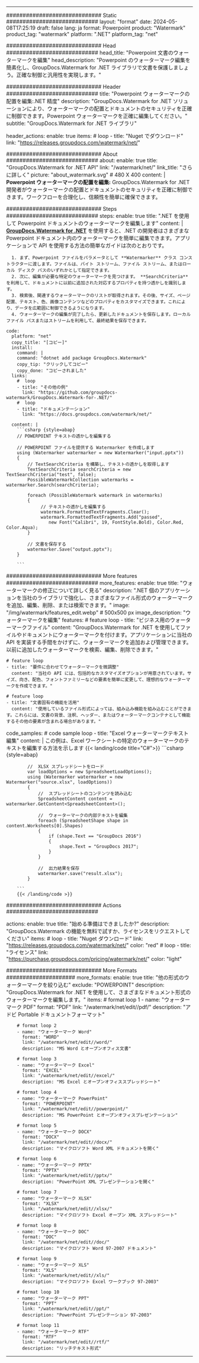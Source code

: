 
---
############################# Static ############################
layout: "format"
date:  2024-05-08T17:25:19
draft: false
lang: ja
format: Powerpoint
product: "Watermark"
product_tag: "watermark"
platform: ".NET"
platform_tag: "net"

############################# Head ############################
head_title: "Powerpoint 文書のウォーターマークを編集"
head_description: "Powerpoint のウォーターマーク編集を簡素化し、GroupDocs.Watermark for .NET ライブラリで文書を保護しましょう。正確な制御と汎用性を実現します。"

############################# Header ############################
title: "Powerpoint ウォーターマークの配置を編集:.NET 精度" 
description: "GroupDocs.Watermark for .NET ソリューションにより、ウォーターマークの配置とドキュメントのセキュリティを正確に制御できます。Powerpoint ウォーターマークを正確に編集してください。"
subtitle: "GroupDocs.Watermark for .NET ライブラリ" 

header_actions:
  enable: true
  items:
    #  loop
    - title: "Nuget でダウンロード"
      link: "https://releases.groupdocs.com/watermark/net/"
      
############################# About ############################
about:
    enable: true
    title: "GroupDocs.Watermark for .NET API"
    link: "/watermark/net/"
    link_title: "さらに詳しく"
    picture: "about_watermark.svg" # 480 X 400
    content: |
       **Powerpoint ウォーターマークの配置を編集:** GroupDocs.Watermark for .NET 開発者がウォーターマークの配置とドキュメントのセキュリティを正確に制御できます。ワークフローを合理化し、信頼性を簡単に確保できます。

############################# Steps ############################
steps:
    enable: true
    title: ".NET を使用して Powerpoint ドキュメントのウォーターマークを編集します"
    content: |
      **[GroupDocs.Watermark for .NET](https://products.groupdocs.com/watermark/net/)** を使用すると、.NET の開発者はさまざまな Powerpoint ドキュメント内のウォーターマークを簡単に編集できます。アプリケーションで API を使用する方法の簡単なガイドは次のとおりです。
      
      1. まず、Powerpoint ファイルをパラメータとして **Watermarker** クラス コンストラクターに渡します。ファイルは、バイト ストリーム、ファイル ストリーム、またはローカル ディスク パスのいずれかとして指定できます。
      2. 次に、編集が必要な特定のウォーターマークを見つけます。 **SearchCriteria** を利用して、ドキュメントに以前に追加された対応するプロパティを持つ透かしを識別します。
      3. 検索後、関連するウォーターマークのリストが取得されます。その後、サイズ、ページ配置、テキスト、色、画像コンテンツなどのプロパティをカスタマイズできます。これにより、データを広範囲に制御できるようになります。
      4. ウォーターマークの編集が完了したら、更新したドキュメントを保存します。ローカル ファイル パスまたはストリームを利用して、最終結果を保存できます。
   
    code:
      platform: "net"
      copy_title: "[コピー]"
      install:
        command: |
        command: "dotnet add package GroupDocs.Watermark"
        copy_tip: "クリックしてコピー"
        copy_done: "コピーされました"
      links:
        #  loop
        - title: "その他の例"
          link: "https://github.com/groupdocs-watermark/GroupDocs.Watermark-for-.NET/"
        #  loop
        - title: "ドキュメンテーション"
          link: "https://docs.groupdocs.com/watermark/net/"
          
      content: |
        ```csharp {style=abap}
        // POWERPOINT テキストの透かしを編集する

        // POWERPOINT ファイルを提供する Watermarker を作成します
        using (Watermarker watermarker = new Watermarker("input.pptx"))
        {
            // TextSearchCriteria を構築し、テキストの透かしを取得します
            TextSearchCriteria searchCriteria = new TextSearchCriteria("test", false);
            PossibleWatermarkCollection watermarks = watermarker.Search(searchCriteria);

            foreach (PossibleWatermark watermark in watermarks)
            {
                 // テキストの透かしを編集する
                 watermark.FormattedTextFragments.Clear();
                 watermark.FormattedTextFragments.Add("passed", 
                    new Font("Calibri", 19, FontStyle.Bold), Color.Red, Color.Aqua);
            }

            // 文書を保存する
            watermarker.Save("output.pptx");
        }
        
        ```            

############################# More features ############################
more_features:
  enable: true
  title: "ウォーターマークの修正について詳しく見る"
  description: ".NET 個のアプリケーションを当社のライブラリで強化し、さまざまなファイル形式のウォーターマークを追加、編集、削除、または検索できます。"
  image: "/img/watermark/features_edit.webp" # 500x500 px
  image_description: "ウォーターマークを編集"
  features:
    # feature loop
    - title: "ビジネス用のウォーターマークファイル"
      content: "GroupDocs.Watermark for .NET を使用してファイルやドキュメントにウォーターマークを付けます。アプリケーションに当社の API を実装する手間をかけずに、ウォーターマークを追加および管理できます。以前に追加したウォーターマークを検索、編集、削除できます。"

    # feature loop
    - title: "要件に合わせてウォーターマークを微調整"
      content: "当社の API には、包括的なカスタマイズオプションが用意されています。サイズ、向き、配色、フォントファミリーなどの要素を簡単に変更して、理想的なウォーターマークを作成できます。"

    # feature loop
    - title: "文書固有の機能を活用"
      content: "使用しているファイル形式によっては、組み込み機能を組み込むことができます。これらには、文書の背景、注釈、ヘッダー、またはウォーターマークコンテナとして機能するその他の要素が含まれる場合があります。"
      
  code_samples:
    # code sample loop
    - title: "Excel ウォーターマークテキスト編集"
      content: |
        この例は、Excel ワークシートの特定のウォーターマークのテキストを編集する方法を示します
        {{< landing/code title="C#">}}
        ```csharp {style=abap}
        
            //  XLSX スプレッドシートをロード
            var loadOptions = new SpreadsheetLoadOptions();
            using (Watermarker watermarker = new Watermarker("source.xlsx", loadOptions))
            {
                //  スプレッドシートのコンテンツを読み込む
                SpreadsheetContent content = watermarker.GetContent<SpreadsheetContent>();

                //  ウォーターマークの内部テキストを編集
                foreach (SpreadsheetShape shape in content.Worksheets[0].Shapes)
                {
                    if (shape.Text == "GroupDocs 2016")
                    {
                        shape.Text = "GroupDocs 2017";
                    }
                }

                //  出力結果を保存
                watermarker.save("result.xlsx");
            }

        ```
        {{< /landing/code >}}


############################# Actions ############################

actions:
  enable: true
  title: "始める準備はできましたか?"
  description: "GroupDocs.Watermark の機能を無料で試すか、ライセンスをリクエストしてください"
  items:
    #  loop
    - title: "Nuget ダウンロード"
      link: "https://releases.groupdocs.com/watermark/net/"
      color: "red"
        #  loop
    - title: "ライセンス"
      link: "https://purchase.groupdocs.com/pricing/watermark/net/"
      color: "light"


############################# More Formats #####################
more_formats:
    enable: true
    title: "他の形式のウォーターマークを絞り込む"
    exclude: "POWERPOINT"
    description: "GroupDocs.Watermark for .NET を使用して、さまざまなドキュメント形式のウォーターマークを編集します。"
    items: 
        # format loop 1
        - name: "ウォーターマーク PDF"
          format: "PDF"
          link: "/watermark/net/edit//pdf/"
          description: "アドビ Portable ドキュメントフォーマット"

        # format loop 2
        - name: "ウォーターマーク Word"
          format: "WORD"
          link: "/watermark/net/edit//word/"
          description: "MS Word とオープンオフィス文書"
          
        # format loop 3
        - name: "ウォーターマーク Excel"
          format: "EXCEL"
          link: "/watermark/net/edit//excel/"
          description: "MS Excel とオープンオフィススプレッドシート"

        # format loop 4
        - name: "ウォーターマーク PowerPoint"
          format: "POWERPOINT"
          link: "/watermark/net/edit//powerpoint/"
          description: "MS PowerPoint とオープンオフィスプレゼンテーション"

        # format loop 5
        - name: "ウォーターマーク DOCX"
          format: "DOCX"
          link: "/watermark/net/edit//docx/"
          description: "マイクロソフト Word XML ドキュメントを開く"
          
        # format loop 6
        - name: "ウォーターマーク PPTX"
          format: "PPTX"
          link: "/watermark/net/edit//pptx/"
          description: "PowerPoint XML プレゼンテーションを開く"
          
        # format loop 7
        - name: "ウォーターマーク XLSX"
          format: "XLSX"
          link: "/watermark/net/edit//xlsx/"
          description: "マイクロソフト Excel オープン XML スプレッドシート"

        # format loop 8
        - name: "ウォーターマーク DOC"
          format: "DOC"
          link: "/watermark/net/edit//doc/"
          description: "マイクロソフト Word 97-2007 ドキュメント"

        # format loop 9
        - name: "ウォーターマーク XLS"
          format: "XLS"
          link: "/watermark/net/edit//xls/"
          description: "マイクロソフト Excel ワークブック 97-2003"

        # format loop 10
        - name: "ウォーターマーク PPT"
          format: "PPT"
          link: "/watermark/net/edit//ppt/"
          description: "PowerPoint プレゼンテーション 97-2003"

        # format loop 11
        - name: "ウォーターマーク RTF"
          format: "RTF"
          link: "/watermark/net/edit//rtf/"
          description: "リッチテキスト形式"

---